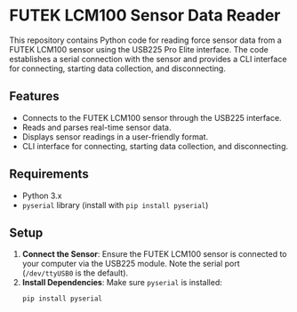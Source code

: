 # FUTEK LCM100 Sensor Data Reader

This repository contains Python code for reading force sensor data from a FUTEK LCM100 sensor using the USB225 Pro Elite interface. The code establishes a serial connection with the sensor and provides a CLI interface for connecting, starting data collection, and disconnecting.

## Features
- Connects to the FUTEK LCM100 sensor through the USB225 interface.
- Reads and parses real-time sensor data.
- Displays sensor readings in a user-friendly format.
- CLI interface for connecting, starting data collection, and disconnecting.

## Requirements
- Python 3.x
- `pyserial` library (install with `pip install pyserial`)

## Setup
1. **Connect the Sensor**: Ensure the FUTEK LCM100 sensor is connected to your computer via the USB225 module. Note the serial port (`/dev/ttyUSB0` is the default).
2. **Install Dependencies**: Make sure `pyserial` is installed:
   ```bash
   pip install pyserial
